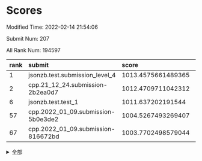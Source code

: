 # Scores

Modified Time: 2022-02-14 21:54:06

Submit Num: 207

All Rank Num: 194597

| rank |               submit               |       score        |       sigma        | pk_num |
| :--- | :--------------------------------- | :----------------- | :----------------- | :----- |
| 1    | jsonzb.test.submission_level_4     | 1013.4575661489365 | 0.845109263540404  | 3761   |
| 2    | cpp.21_12_24.submission-2b2ea0d7   | 1012.4709711042312 | 0.8165194537734056 | 3757   |
| 6    | jsonzb.test.test_1                 | 1011.637202191544  | 0.7962008076030852 | 3760   |
| 57   | cpp.2022_01_09.submission-5b0e3de2 | 1004.5267493269407 | 0.7124381940453356 | 3761   |
| 67   | cpp.2022_01_09.submission-816672bd | 1003.7702498579044 | 0.7236045982612634 | 3760   |


<details>
<summary>全部</summary>

| rank |                 submit                 |       score        |       sigma        | pk_num |
| :--- | :------------------------------------- | :----------------- | :----------------- | :----- |
| 1    | jsonzb.test.submission_level_4         | 1013.4575661489365 | 0.845109263540404  | 3761   |
| 2    | cpp.21_12_24.submission-2b2ea0d7       | 1012.4709711042312 | 0.8165194537734056 | 3757   |
| 3    | gobigger.level_3.submission_level_3_27 | 1012.2237470555842 | 0.7912502963018685 | 3759   |
| 4    | gobigger.level_3.submission_level_3_38 | 1011.9497456723007 | 0.7992894102100532 | 3764   |
| 5    | gobigger.level_3.submission_level_3_7  | 1011.7458679090491 | 0.7772342171496647 | 3761   |
| 6    | jsonzb.test.test_1                     | 1011.637202191544  | 0.7962008076030852 | 3760   |
| 7    | gobigger.level_3.submission_level_3_37 | 1011.0456563513098 | 0.7464251363600028 | 3756   |
| 8    | gobigger.level_3.submission_level_3_4  | 1011.0187222850267 | 0.7897131331209444 | 3762   |
| 9    | gobigger.level_3.submission_level_3_16 | 1010.9016222186406 | 0.755907243032404  | 3756   |
| 10   | gobigger.level_3.submission_level_3_49 | 1010.8182537344067 | 0.7757989294834061 | 3761   |
| 11   | gobigger.level_3.submission_level_3_23 | 1010.749497585925  | 0.7765294871497153 | 3755   |
| 12   | gobigger.level_3.submission_level_3_11 | 1010.6330691170239 | 0.7455321857815401 | 3758   |
| 13   | gobigger.level_3.submission_level_3_41 | 1010.5733007047379 | 0.7729571576626861 | 3763   |
| 14   | gobigger.level_3.submission_level_3_14 | 1010.5606865320533 | 0.7672280094016801 | 3765   |
| 15   | gobigger.level_3.submission_level_3_36 | 1010.3499419378247 | 0.7638651379463389 | 3761   |
| 16   | gobigger.level_3.submission_level_3_22 | 1010.3064316385327 | 0.7643569768522941 | 3757   |
| 17   | gobigger.level_3.submission_level_3_40 | 1010.2595710618788 | 0.7841049245824171 | 3761   |
| 18   | gobigger.level_3.submission_level_3_24 | 1010.2499669298207 | 0.766228212149694  | 3756   |
| 19   | gobigger.level_3.submission_level_3_2  | 1010.245568386584  | 0.7725320308844948 | 3757   |
| 20   | gobigger.level_3.submission_level_3_42 | 1010.2009157873464 | 0.7400083112621306 | 3762   |
| 21   | gobigger.level_3.submission_level_3_5  | 1010.1916401703077 | 0.7641855309442357 | 3756   |
| 22   | gobigger.level_3.submission_level_3_47 | 1010.1550218855464 | 0.7502621995628367 | 3759   |
| 23   | gobigger.level_3.submission_level_3_1  | 1010.1348132626925 | 0.743609889299646  | 3759   |
| 24   | gobigger.level_3.submission_level_3_48 | 1010.1281046726256 | 0.7710123924842089 | 3761   |
| 25   | gobigger.level_3.submission_level_3_28 | 1010.0083720703303 | 0.7531104737879425 | 3757   |
| 26   | gobigger.level_3.submission_level_3_20 | 1009.9306910167743 | 0.7854043841486364 | 3765   |
| 27   | gobigger.level_3.submission_level_3_44 | 1009.9032181189151 | 0.7608318227143983 | 3764   |
| 28   | gobigger.level_3.submission_level_3_19 | 1009.774927256252  | 0.7825493360033011 | 3759   |
| 29   | gobigger.level_3.submission_level_3_13 | 1009.6419867479594 | 0.7403532493948909 | 3762   |
| 30   | gobigger.level_3.submission_level_3_21 | 1009.5881383228004 | 0.7384899279782061 | 3763   |
| 31   | gobigger.level_3.submission_level_3_0  | 1009.5708589448626 | 0.7655708968635093 | 3764   |
| 32   | gobigger.level_3.submission_level_3_6  | 1009.5590636434218 | 0.7769888608555167 | 3763   |
| 33   | gobigger.level_3.submission_level_3_33 | 1009.5174069499517 | 0.74808813290323   | 3760   |
| 34   | gobigger.level_3.submission_level_3_26 | 1009.4574867186548 | 0.7637079962329563 | 3760   |
| 35   | gobigger.level_3.submission_level_3_25 | 1009.3543486978419 | 0.7576732295778367 | 3760   |
| 36   | gobigger.level_3.submission_level_3_12 | 1009.3328215818049 | 0.7454774467948172 | 3766   |
| 37   | gobigger.level_3.submission_level_3_15 | 1009.2829191396053 | 0.7550887638111873 | 3762   |
| 38   | gobigger.level_3.submission_level_3_30 | 1009.2634862833318 | 0.7553063387015461 | 3765   |
| 39   | gobigger.level_3.submission_level_3_46 | 1009.2581168295167 | 0.7380710428675579 | 3755   |
| 40   | gobigger.level_3.submission_level_3_10 | 1009.2418055719098 | 0.7718764873647456 | 3758   |
| 41   | gobigger.level_3.submission_level_3_8  | 1009.2395977281878 | 0.7613155667977001 | 3759   |
| 42   | gobigger.level_3.submission_level_3_29 | 1009.218988401862  | 0.7460385466841583 | 3765   |
| 43   | gobigger.level_3.submission_level_3_34 | 1009.210426853532  | 0.7506761265536415 | 3764   |
| 44   | gobigger.level_3.submission_level_3_31 | 1008.915202290051  | 0.7718870284289976 | 3757   |
| 45   | gobigger.level_3.submission_level_3_43 | 1008.8101943705236 | 0.723038728010294  | 3756   |
| 46   | gobigger.level_3.submission_level_3_35 | 1008.7899885341634 | 0.7623772770187731 | 3759   |
| 47   | gobigger.level_3.submission_level_3_17 | 1008.7843349451533 | 0.7567065022111593 | 3762   |
| 48   | gobigger.level_3.submission_level_3_32 | 1008.6781649134534 | 0.7397638156911642 | 3757   |
| 49   | gobigger.level_3.submission_level_3_45 | 1008.6562047897817 | 0.7433504003299218 | 3765   |
| 50   | gobigger.level_3.submission_level_3_9  | 1008.6375471262077 | 0.7502305290563328 | 3761   |
| 51   | gobigger.level_3.submission_level_3_39 | 1008.516041496688  | 0.7408059457790644 | 3762   |
| 52   | gobigger.level_3.submission_level_3_3  | 1008.4792912007316 | 0.75375691948843   | 3758   |
| 53   | gobigger.level_3.submission_level_3_18 | 1008.3750232849317 | 0.7411594271509019 | 3762   |
| 54   | gobigger.level_1.submission_level_1_23 | 1005.5568394132742 | 0.72710078935386   | 3757   |
| 55   | gobigger.level_1.submission_level_1_17 | 1005.1667876837734 | 0.7241922545055459 | 3760   |
| 56   | gobigger.level_1.submission_level_1_41 | 1005.0408177964074 | 0.7226405846574372 | 3761   |
| 57   | cpp.2022_01_09.submission-5b0e3de2     | 1004.5267493269407 | 0.7124381940453356 | 3761   |
| 58   | gobigger.level_1.submission_level_1_29 | 1004.418105388645  | 0.7141579631473851 | 3762   |
| 59   | gobigger.level_1.submission_level_1_21 | 1004.320439032254  | 0.7266306520928699 | 3760   |
| 60   | gobigger.level_1.submission_level_1_7  | 1004.2163515686042 | 0.7106605666801378 | 3760   |
| 61   | gobigger.level_1.submission_level_1_44 | 1003.999782052157  | 0.7158051384278891 | 3757   |
| 62   | gobigger.level_1.submission_level_1_45 | 1003.9702349839216 | 0.7053148001604306 | 3756   |
| 63   | gobigger.level_1.submission_level_1_11 | 1003.884097683576  | 0.7146271595831611 | 3760   |
| 64   | gobigger.level_1.submission_level_1_19 | 1003.8698656093596 | 0.7276726934900012 | 3759   |
| 65   | gobigger.level_1.submission_level_1_14 | 1003.8609435517757 | 0.7322719986382263 | 3761   |
| 66   | gobigger.level_1.submission_level_1_3  | 1003.7855136742129 | 0.7232218372219528 | 3756   |
| 67   | cpp.2022_01_09.submission-816672bd     | 1003.7702498579044 | 0.7236045982612634 | 3760   |
| 68   | gobigger.level_1.submission_level_1_8  | 1003.7343811213566 | 0.7187506364923208 | 3759   |
| 69   | gobigger.level_1.submission_level_1_33 | 1003.7218678546786 | 0.732837111524839  | 3757   |
| 70   | gobigger.level_1.submission_level_1_49 | 1003.7140174644779 | 0.7186468327446095 | 3763   |
| 71   | gobigger.level_1.submission_level_1_13 | 1003.6676865559712 | 0.7187941417570187 | 3760   |
| 72   | gobigger.level_1.submission_level_1_5  | 1003.635180082311  | 0.7121063359873894 | 3766   |
| 73   | gobigger.level_1.submission_level_1_22 | 1003.6110735481461 | 0.7123829433345177 | 3761   |
| 74   | gobigger.level_1.submission_level_1_48 | 1003.55317016521   | 0.7162455550768853 | 3767   |
| 75   | gobigger.level_1.submission_level_1_35 | 1003.4536504947292 | 0.7121339843482871 | 3762   |
| 76   | gobigger.level_1.submission_level_1_15 | 1003.450247903115  | 0.7192593113445711 | 3763   |
| 77   | gobigger.level_1.submission_level_1_18 | 1003.4106519356865 | 0.7163841915547442 | 3758   |
| 78   | gobigger.level_1.submission_level_1_27 | 1003.321954967043  | 0.7173513958828839 | 3759   |
| 79   | gobigger.level_1.submission_level_1_10 | 1003.3135029013795 | 0.717091064529871  | 3762   |
| 80   | gobigger.level_1.submission_level_1_24 | 1003.3085465093216 | 0.7150482408901846 | 3756   |
| 81   | gobigger.level_1.submission_level_1_25 | 1003.2851232412501 | 0.7092759222693068 | 3758   |
| 82   | gobigger.level_1.submission_level_1_28 | 1003.2345360059712 | 0.7062432329898314 | 3763   |
| 83   | gobigger.level_1.submission_level_1_12 | 1003.182182570426  | 0.7136399934283382 | 3758   |
| 84   | gobigger.level_1.submission_level_1_6  | 1003.0797698945547 | 0.7116983078598351 | 3756   |
| 85   | gobigger.level_1.submission_level_1_20 | 1003.0475914217998 | 0.7187238389110674 | 3762   |
| 86   | gobigger.level_1.submission_level_1_26 | 1003.0026371702784 | 0.7219386606423659 | 3754   |
| 87   | gobigger.level_1.submission_level_1_16 | 1002.9556369561018 | 0.7194090410853877 | 3763   |
| 88   | gobigger.level_1.submission_level_1_36 | 1002.9473626064082 | 0.7240346084589446 | 3760   |
| 89   | gobigger.level_1.submission_level_1_43 | 1002.9222473415845 | 0.7061221316453661 | 3755   |
| 90   | gobigger.level_1.submission_level_1_30 | 1002.679686401089  | 0.7020563658340236 | 3753   |
| 91   | gobigger.level_1.submission_level_1_31 | 1002.5611596631674 | 0.7129874810063072 | 3764   |
| 92   | gobigger.level_1.submission_level_1_42 | 1002.5492311614622 | 0.7113188250457801 | 3754   |
| 93   | gobigger.level_1.submission_level_1_46 | 1002.5461825925919 | 0.7006840169084725 | 3758   |
| 94   | gobigger.level_1.submission_level_1_34 | 1002.5405912019073 | 0.7161656357156903 | 3760   |
| 95   | gobigger.level_1.submission_level_1_0  | 1002.4883222147882 | 0.7057414652766107 | 3760   |
| 96   | gobigger.level_1.submission_level_1_39 | 1002.4766004043903 | 0.7176196702014557 | 3765   |
| 97   | gobigger.level_1.submission_level_1_37 | 1002.4550315240983 | 0.7144893292164949 | 3760   |
| 98   | gobigger.level_1.submission_level_1_1  | 1002.2154842432554 | 0.7111496186505488 | 3765   |
| 99   | gobigger.level_1.submission_level_1_9  | 1002.1722689775181 | 0.7044687962779044 | 3759   |
| 100  | gobigger.level_1.submission_level_1_2  | 1002.0569378858627 | 0.7028493279018498 | 3765   |
| 101  | gobigger.level_1.submission_level_1_40 | 1002.0111670621397 | 0.7051516757653796 | 3766   |
| 102  | gobigger.level_1.submission_level_1_32 | 1001.974155429439  | 0.7134682095199062 | 3759   |
| 103  | gobigger.level_1.submission_level_1_47 | 1001.7257756478126 | 0.7155983360572267 | 3758   |
| 104  | gobigger.level_1.submission_level_1_4  | 1001.6981678147165 | 0.7089569604958649 | 3759   |
| 105  | gobigger.level_1.submission_level_1_38 | 1001.3309851919497 | 0.7032798648140935 | 3762   |
| 106  | gobigger.random.submission_random_13   | 997.3618658114798  | 0.7178900129890212 | 3761   |
| 107  | gobigger.random.submission_random_31   | 997.2915394374961  | 0.7077225579808473 | 3761   |
| 108  | gobigger.random.submission_random_37   | 997.216841598843   | 0.7098127166210729 | 3758   |
| 109  | gobigger.random.submission_random_28   | 997.1640547927922  | 0.7056839602442363 | 3760   |
| 110  | gobigger.random.submission_random_35   | 997.07767963641    | 0.715744673057391  | 3763   |
| 111  | gobigger.random.submission_random_49   | 996.924826935134   | 0.7102094474314222 | 3760   |
| 112  | gobigger.random.submission_random_8    | 996.7441946258401  | 0.7028097182711737 | 3758   |
| 113  | gobigger.random.submission_random_18   | 996.6114406406089  | 0.7095592274753207 | 3761   |
| 114  | gobigger.random.submission_random_2    | 996.4991212232875  | 0.7089818512523092 | 3762   |
| 115  | gobigger.random.submission_random_12   | 996.4491925802264  | 0.7085437847721499 | 3760   |
| 116  | gobigger.random.submission_random_14   | 996.3945167571287  | 0.713610424505687  | 3758   |
| 117  | gobigger.random.submission_random_26   | 996.3836642559171  | 0.7166687008858712 | 3758   |
| 118  | gobigger.random.submission_random_21   | 996.378148852736   | 0.7007961780339762 | 3762   |
| 119  | gobigger.random.submission_random_30   | 996.3773959004798  | 0.7135604246349552 | 3760   |
| 120  | gobigger.random.submission_random_17   | 996.3159768402038  | 0.7128624658520799 | 3762   |
| 121  | gobigger.random.submission_random_7    | 996.3055058974182  | 0.7120874174066121 | 3759   |
| 122  | gobigger.random.submission_random_47   | 996.2760902266599  | 0.7150507696638442 | 3756   |
| 123  | gobigger.random.submission_random_9    | 996.2508370489209  | 0.7031095965556816 | 3762   |
| 124  | gobigger.random.submission_random_48   | 996.248024773233   | 0.7088070856130426 | 3757   |
| 125  | gobigger.random.submission_random_23   | 996.2475900493885  | 0.7080324991566123 | 3767   |
| 126  | gobigger.random.submission_random_39   | 996.1869530763863  | 0.7176937887213709 | 3757   |
| 127  | gobigger.random.submission_random_0    | 996.1361464258613  | 0.714525333504756  | 3754   |
| 128  | gobigger.random.submission_random_6    | 996.1285612340554  | 0.7249614630957384 | 3764   |
| 129  | gobigger.random.submission_random_46   | 996.0587633212867  | 0.7111883976844857 | 3762   |
| 130  | gobigger.random.submission_random_11   | 996.0537234550043  | 0.7022123891390577 | 3759   |
| 131  | gobigger.random.submission_random_1    | 995.9912790507665  | 0.7119740570218991 | 3763   |
| 132  | gobigger.random.submission_random_4    | 995.9657734918836  | 0.702775166351644  | 3759   |
| 133  | gobigger.random.submission_random_44   | 995.9620534664008  | 0.712843879984001  | 3760   |
| 134  | gobigger.random.submission_random_38   | 995.9303367052672  | 0.7119939959482202 | 3761   |
| 135  | gobigger.random.submission_random_33   | 995.9249657299822  | 0.714644956457367  | 3761   |
| 136  | gobigger.random.submission_random_40   | 995.8867066421897  | 0.7060036784025615 | 3759   |
| 137  | gobigger.random.submission_random_22   | 995.8838097679995  | 0.7129723923629965 | 3762   |
| 138  | gobigger.random.submission_random_34   | 995.8582969572269  | 0.7093168387766371 | 3761   |
| 139  | gobigger.random.submission_random_15   | 995.8030870926818  | 0.7064227711951356 | 3763   |
| 140  | gobigger.random.submission_random_20   | 995.7970395349287  | 0.7074601433493389 | 3763   |
| 141  | gobigger.random.submission_random_42   | 995.7871016668657  | 0.707179082256322  | 3761   |
| 142  | gobigger.random.submission_random_5    | 995.7574802401766  | 0.7019720313611536 | 3757   |
| 143  | gobigger.random.submission_random_43   | 995.7159324267084  | 0.7033444970646529 | 3763   |
| 144  | gobigger.random.submission_random_32   | 995.709524494697   | 0.7148803192505457 | 3761   |
| 145  | gobigger.random.submission_random_19   | 995.6266463765583  | 0.707327327432804  | 3757   |
| 146  | gobigger.random.submission_random_25   | 995.6082317997482  | 0.7123032755879689 | 3762   |
| 147  | gobigger.random.submission_random_24   | 995.5376714695568  | 0.7337602689752991 | 3758   |
| 148  | gobigger.random.submission_random_27   | 995.5304849001992  | 0.718032589884099  | 3755   |
| 149  | gobigger.random.submission_random_45   | 995.5247170069749  | 0.7073247281245482 | 3766   |
| 150  | gobigger.random.submission_random_29   | 995.3181023562055  | 0.7184576231401102 | 3760   |
| 151  | gobigger.random.submission_random_36   | 995.30873007204    | 0.7155266493485164 | 3761   |
| 152  | gobigger.random.submission_random_16   | 995.1205203109155  | 0.7099897638519527 | 3761   |
| 153  | gobigger.random.submission_random_3    | 995.0816370490553  | 0.7212499460746025 | 3757   |
| 154  | gobigger.random.submission_random_41   | 994.9777575078613  | 0.7038282513787729 | 3763   |
| 155  | gobigger.random.submission_random_10   | 994.5955266850469  | 0.7241432316873161 | 3761   |
| 156  | gobigger.level_2.submission_level_2_1  | 994.5487702770738  | 0.7193190467190053 | 3759   |
| 157  | gobigger.level_2.submission_level_2_34 | 994.2066739599977  | 0.7346795412698974 | 3758   |
| 158  | gobigger.level_2.submission_level_2_27 | 993.4780899430401  | 0.7394595464342814 | 3762   |
| 159  | gobigger.level_2.submission_level_2_37 | 993.3765747030625  | 0.7450449035219859 | 3770   |
| 160  | gobigger.level_2.submission_level_2_33 | 993.3647189294167  | 0.7566058596423911 | 3756   |
| 161  | gobigger.level_2.submission_level_2_6  | 993.3558383420761  | 0.7172695868321078 | 3756   |
| 162  | gobigger.level_2.submission_level_2_4  | 993.2573233264144  | 0.7364929036366425 | 3758   |
| 163  | gobigger.level_2.submission_level_2_26 | 993.1896056287875  | 0.7369382657338005 | 3763   |
| 164  | gobigger.level_2.submission_level_2_39 | 993.1075141674282  | 0.7319387717447117 | 3759   |
| 165  | gobigger.level_2.submission_level_2_0  | 992.9923122394263  | 0.741995742073536  | 3764   |
| 166  | gobigger.level_2.submission_level_2_14 | 992.9446572128855  | 0.732768709533468  | 3762   |
| 167  | gobigger.level_2.submission_level_2_19 | 992.9341398779809  | 0.7335735490693771 | 3760   |
| 168  | gobigger.level_2.submission_level_2_3  | 992.8933983463947  | 0.7254865832517219 | 3758   |
| 169  | gobigger.level_2.submission_level_2_48 | 992.8377432545342  | 0.7518503388328478 | 3760   |
| 170  | gobigger.level_2.submission_level_2_8  | 992.8059079341915  | 0.7354273510529383 | 3760   |
| 171  | gobigger.level_2.submission_level_2_15 | 992.6854980665912  | 0.7439579651872222 | 3758   |
| 172  | gobigger.level_2.submission_level_2_21 | 992.5649745832045  | 0.7347653661516168 | 3758   |
| 173  | gobigger.level_2.submission_level_2_2  | 992.4744275252996  | 0.7568812719733651 | 3763   |
| 174  | gobigger.level_2.submission_level_2_29 | 992.4716252804848  | 0.7629328086181808 | 3761   |
| 175  | gobigger.level_2.submission_level_2_49 | 992.4391615737135  | 0.7362937468513211 | 3760   |
| 176  | gobigger.level_2.submission_level_2_38 | 992.4264144649048  | 0.7361849065898067 | 3758   |
| 177  | gobigger.level_2.submission_level_2_23 | 992.423182395118   | 0.7460089166391716 | 3764   |
| 178  | gobigger.level_2.submission_level_2_10 | 992.345508969382   | 0.7382422264791937 | 3761   |
| 179  | gobigger.level_2.submission_level_2_7  | 992.2617947733007  | 0.7371361928902084 | 3758   |
| 180  | gobigger.level_2.submission_level_2_46 | 992.2484415929537  | 0.7367055214135497 | 3760   |
| 181  | gobigger.level_2.submission_level_2_44 | 992.2301858773257  | 0.7446496308339609 | 3763   |
| 182  | gobigger.level_2.submission_level_2_36 | 992.1003916052058  | 0.7422169676342936 | 3763   |
| 183  | gobigger.level_2.submission_level_2_45 | 992.012233367307   | 0.7460683627363869 | 3761   |
| 184  | gobigger.level_2.submission_level_2_22 | 991.8820260992808  | 0.7340273924436796 | 3761   |
| 185  | gobigger.level_2.submission_level_2_9  | 991.8137629341269  | 0.742492426369689  | 3759   |
| 186  | gobigger.level_2.submission_level_2_47 | 991.8119519942657  | 0.7507380613766086 | 3763   |
| 187  | gobigger.level_2.submission_level_2_42 | 991.8110409105884  | 0.7610334216573884 | 3763   |
| 188  | gobigger.level_2.submission_level_2_11 | 991.775662804012   | 0.7347482818611826 | 3757   |
| 189  | gobigger.level_2.submission_level_2_25 | 991.6513261925079  | 0.7459933888250073 | 3764   |
| 190  | gobigger.level_2.submission_level_2_28 | 991.6479406961603  | 0.7639953764266821 | 3767   |
| 191  | gobigger.level_2.submission_level_2_43 | 991.6477377696647  | 0.7473035607754445 | 3761   |
| 192  | gobigger.level_2.submission_level_2_30 | 991.48246317159    | 0.7511849487407083 | 3762   |
| 193  | gobigger.level_2.submission_level_2_18 | 991.4733275270819  | 0.7356812577897992 | 3765   |
| 194  | gobigger.level_2.submission_level_2_16 | 991.4414737948287  | 0.7420192862521923 | 3761   |
| 195  | gobigger.level_2.submission_level_2_35 | 991.413646799844   | 0.7537014921453143 | 3759   |
| 196  | gobigger.level_2.submission_level_2_5  | 991.352302292385   | 0.753624789021247  | 3755   |
| 197  | gobigger.level_2.submission_level_2_13 | 991.2493691872497  | 0.7848024192691524 | 3758   |
| 198  | gobigger.level_2.submission_level_2_20 | 991.2209408163875  | 0.7610309696600466 | 3765   |
| 199  | gobigger.level_2.submission_level_2_24 | 991.0064917792611  | 0.7991164754301461 | 3767   |
| 200  | gobigger.level_2.submission_level_2_12 | 990.9613303361847  | 0.7504714368099982 | 3759   |
| 201  | gobigger.level_2.submission_level_2_32 | 990.8583034169646  | 0.7592087396807594 | 3762   |
| 202  | gobigger.level_2.submission_level_2_31 | 990.6557685945244  | 0.759789351040781  | 3763   |
| 203  | gobigger.level_2.submission_level_2_40 | 990.539557068984   | 0.7563052651678045 | 3756   |
| 204  | gobigger.level_2.submission_level_2_41 | 990.5253793631699  | 0.7567342932473625 | 3760   |
| 205  | gobigger.level_2.submission_level_2_17 | 990.0477081271067  | 0.762347790254244  | 3761   |
| 206  | gobigger.none.submission_none_0        | 977.5166210571139  | 1.416175601015303  | 3760   |
| 207  | gobigger.none.submission_none_1        | 976.3450957839665  | 1.3358807392235361 | 3758   |

</details>